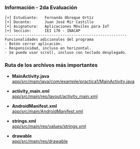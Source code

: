 ### Información - 2da Evaluación
```
[+] Estudiante:   Fernando Obreque Ortíz
[+] Docente:      Juan José Mir Castillo
[+] Asignatura:   Aplicaciones Móviles para IoT
[+] Sección:      IEI 170 - INACAP
-------------------------------------------------------
Funcionalidades adicionales del programa
- Botón cerrar aplicación.
- Responsividad, incluso en horizontal.
- Se puede usar scroll, incluso con teclado desplegado.
```

### Ruta de los archivos más importantes
- **MainActivity.java**  
[app/src/main/java/com/example/practica1/MainActivity.java](app/src/main/java/com/example/practica1/MainActivity.java)

- **activity_main.xml**  
[app/src/main/res/layout/activity_main.xml](app/src/main/res/layout/activity_main.xml)

- **AndroidManifest.xml**  
[app/src/main/AndroidManifest.xml](app/src/main/AndroidManifest.xml)

- **strings.xml**  
[app/src/main/res/values/strings.xml](app/src/main/res/values/strings.xml)

- **drawable**  
[app/src/main/res/drawable](app/src/main/res/drawable)
